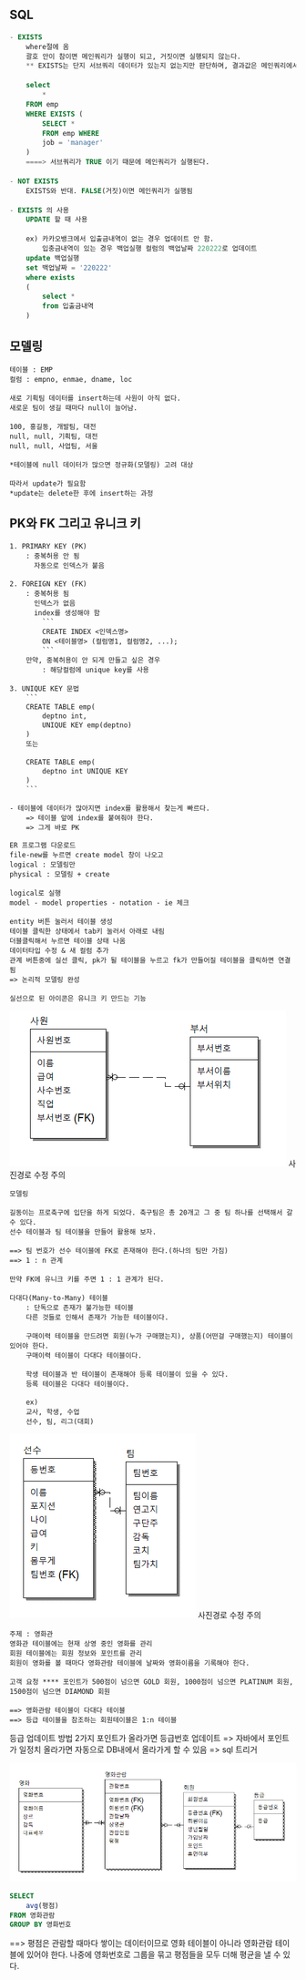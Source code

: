 ## SQL 
```sql
- EXISTS
    where절에 옴
    괄호 안이 참이면 메인쿼리가 실행이 되고, 거짓이면 실행되지 않는다.
    ** EXISTS는 단지 서브쿼리 데이터가 있는지 없는지만 판단하며, 결과값은 메인쿼리에서 나온다. (EXISTS 서브쿼리의 SELECT는 중요하지 않다.)

    select
        *
    FROM emp
    WHERE EXISTS (
        SELECT * 
        FROM emp WHERE 
        job = 'manager'
    )
    ====> 서브쿼리가 TRUE 이기 때문에 메인쿼리가 실행된다.

- NOT EXISTS
    EXISTS와 반대. FALSE(거짓)이면 메인쿼리가 실행됨

- EXISTS 의 사용
    UPDATE 할 때 사용
    
    ex) 카카오뱅크에서 입출금내역이 없는 경우 업데이트 안 함.
        입충금내역이 있는 경우 백업실행 컬럼의 백업날짜 220222로 업데이트
    update 백업실행
    set 백업날짜 = '220222'
    where exists
    (
        select *
        from 입출금내역
    )
```

## 모델링
```
테이블 : EMP
컬럼 : empno, enmae, dname, loc

새로 기획팀 데이터를 insert하는데 사원이 아직 없다.
새로운 팀이 생길 때마다 null이 늘어남.

100, 홍길동, 개발팀, 대전
null, null, 기획팀, 대전 
null, null, 사업팀, 서울

*테이블에 null 데이터가 많으면 정규화(모델링) 고려 대상

따라서 update가 필요함
*update는 delete한 후에 insert하는 과정
```

## PK와 FK 그리고 유니크 키
```
1. PRIMARY KEY (PK)
    : 중복허용 안 됨
      자동으로 인덱스가 붙음

2. FOREIGN KEY (FK)
    : 중복허용 됨
      인덱스가 없음
      index를 생성해야 함
        ```
        CREATE INDEX <인덱스명>
        ON <테이블명> (컬럼명1, 컬럼명2, ...);
        ```
    만약, 중복허용이 안 되게 만들고 싶은 경우
        : 해당컬럼에 unique key를 사용

3. UNIQUE KEY 문법
    ```
    CREATE TABLE emp(
        deptno int,
        UNIQUE KEY emp(deptno)
    )
    또는

    CREATE TABLE emp(
        deptno int UNIQUE KEY
    )
    ```

- 테이블에 데이터가 많아지면 index를 활용해서 찾는게 빠르다.
    => 테이블 앞에 index를 붙여줘야 한다.
    => 그게 바로 PK
```
```
ER 프로그램 다운로드
file-new를 누르면 create model 창이 나오고
logical : 모델링만
physical : 모델링 + create

logical로 실행
model - model properties - notation - ie 체크

entity 버튼 눌러서 테이블 생성
테이블 클릭한 상태에서 tab키 눌러서 아래로 내림
더블클릭해서 누르면 테이블 상태 나옴
데이터타입 수정 & 새 컬럼 추가
관계 버튼중에 실선 클릭, pk가 될 테이블을 누르고 fk가 만들어질 테이블을 클릭하면 연결됨
=> 논리적 모델링 완성

실선으로 된 아이콘은 유니크 키 만드는 기능
```
![테이블만들기](테이블만들기.png)
사진경로 수정 주의

```
모델링

길동이는 프로축구에 입단을 하게 되었다. 축구팀은 총 20개고 그 중 팀 하나를 선택해서 갈 수 있다.
선수 테이블과 팀 테이블을 만들어 활용해 보자.

==> 팀 번호가 선수 테이블에 FK로 존재해야 한다.(하나의 팀만 가짐)
==> 1 : n 관계 

만약 FK에 유니크 키를 주면 1 : 1 관계가 된다.

다대다(Many-to-Many) 테이블
    : 단독으로 존재가 불가능한 테이블
    다른 것들로 인해서 존재가 가능한 테이블이다.

    구매이력 테이블을 만드려면 회원(누가 구매했는지), 상품(어떤걸 구매했는지) 테이블이 있어야 한다.
    구매이력 테이블이 다대다 테이블이다.

    학생 테이블과 반 테이블이 존재해야 등록 테이블이 있을 수 있다.
    등록 테이블은 다대다 테이블이다. 

    ex)
    교사, 학생, 수업
    선수, 팀, 리그(대회)
```
![모델링](모델링.png)
사진경로 수정 주의

```
주제 : 영화관
영화관 테이블에는 현재 상영 중인 영화를 관리
회원 테이블에는 회원 정보와 포인트를 관리
회원이 영화를 볼 때마다 영화관람 테이블에 날짜와 영화이름을 기록해야 한다.

고객 요청 **** 포인트가 500점이 넘으면 GOLD 회원, 1000점이 넘으면 PLATINUM 회원, 1500점이 넘으면 DIAMOND 회원

==> 영화관람 테이블이 다대다 테이블
==> 등급 테이블을 참조하는 회원테이블은 1:n 테이블
```

등급 업데이트 방법 2가지
    포인트가 올라가면 등급번호 업데이트 => 자바에서
    포인트가 일정치 올라가면 자동으로 DB내에서 올라가게 할 수 있음 => sql 트리거

![영화관모델링](영화관모델링.png)

```sql
SELECT
    avg(평점)
FROM 영화관람
GROUP BY 영화번호
```
==> 평점은 관람할 때마다 쌓이는 데이터이므로 영화 테이블이 아니라 영화관람 테이블에 있어야 한다.
나중에 영화번호로 그룹을 묶고 평점들을 모두 더해 평균을 낼 수 있다.

